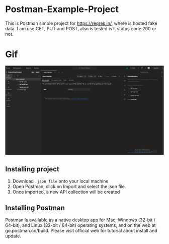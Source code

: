 # Postman-Example-Project

This is Postman simple project for https://reqres.in/, where is hosted fake data. I am use GET, PUT and POST, also is tested is it status code 200 or not. 


# Gif
![Alt Text](https://github.com/FahirL/Postman-Example-Project/blob/master/postmanexample.gif?raw=true)


## Installing project

1) Download `.json file` onto your local machine
2) Open Postman, click on Import and select the json file.
3) Once imported, a new API collection will be created


## Installing Postman 

Postman is available as a native desktop app for Mac, Windows (32-bit / 64-bit), and Linux (32-bit / 64-bit) operating systems, and on the web at go.postman.co/build.
Please visit official web for tutorial about install and update.

